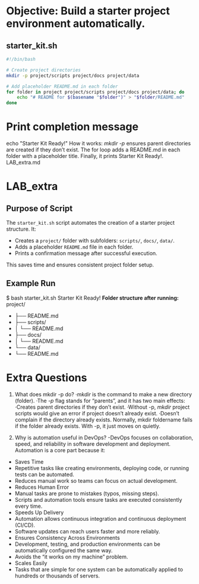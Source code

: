 # Objective: Build a starter project environment automatically.

## starter_kit.sh
```bash
#!/bin/bash

# Create project directories
mkdir -p project/scripts project/docs project/data

# Add placeholder README.md in each folder
for folder in project project/scripts project/docs project/data; do
    echo "# README for $(basename "$folder")" > "$folder/README.md"
done
```

# Print completion message
echo "Starter Kit Ready!"
How it works:
*mkdir -p* ensures parent directories are created if they don’t exist.
The for loop adds a README.md in each folder with a placeholder title.
Finally, it prints Starter Kit Ready!.
LAB_extra.md
# LAB_extra

## Purpose of Script
The `starter_kit.sh` script automates the creation of a starter project structure. It:
- Creates a `project/` folder with subfolders: `scripts/`, `docs/`, `data/`.
- Adds a placeholder `README.md` file in each folder.
- Prints a confirmation message after successful execution.

This saves time and ensures consistent project folder setup.

## Example Run
$ bash starter_kit.sh
Starter Kit Ready!
**Folder structure after running:**
project/
- ├── README.md
- ├── scripts/
- │ └── README.md
- ├── docs/
- │ └── README.md
- └── data/
- └── README.md

# Extra Questions
1. What does mkdir -p do?
·*mkdir* is the command to make a new directory (folder).
·The *-p* flag stands for “parents”, and it has two main effects:
·Creates parent directories if they don’t exist.
·Without -p, *mkdir* project scripts would give an error if project doesn’t already exist.
·Doesn’t complain if the directory already exists. Normally, mkdir foldername fails if the folder already exists.
 With -p, it just moves on quietly.


2. Why is automation useful in DevOps?
-DevOps focuses on collaboration, speed, and reliability in software development and deployment. Automation is a core part because it:
- Saves Time
- Repetitive tasks like creating environments, deploying code, or running tests can be automated.
- Reduces manual work so teams can focus on actual development.
- Reduces Human Error
- Manual tasks are prone to mistakes (typos, missing steps).
- Scripts and automation tools ensure tasks are executed consistently every time.
- Speeds Up Delivery
- Automation allows continuous integration and continuous deployment (CI/CD).
- Software updates can reach users faster and more reliably.
- Ensures Consistency Across Environments
- Development, testing, and production environments can be automatically configured the same way.
- Avoids the “it works on my machine” problem.
- Scales Easily
- Tasks that are simple for one system can be automatically applied to hundreds or thousands of servers.